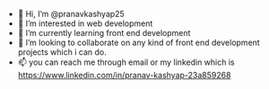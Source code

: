- 👋 Hi, I’m @pranavkashyap25
- 👀 I’m interested in web development
- 🌱 I’m currently learning front end development
- 💞️ I’m looking to collaborate on any kind of front end development projects which i can do.
- 📫 you can reach me through email or my linkedin which is https://www.linkedin.com/in/pranav-kashyap-23a859268


<!---
pranavkashyap25/pranavkashyap25 is a ✨ special ✨ repository because its `README.md` (this file) appears on your GitHub profile.
You can click the Preview link to take a look at your changes.
--->

